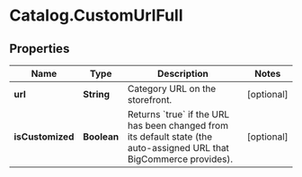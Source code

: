 # Catalog.CustomUrlFull

## Properties
Name | Type | Description | Notes
------------ | ------------- | ------------- | -------------
**url** | **String** | Category URL on the storefront.  | [optional] 
**isCustomized** | **Boolean** | Returns &#x60;true&#x60; if the URL has been changed from its default state (the auto-assigned URL that BigCommerce provides).  | [optional] 
